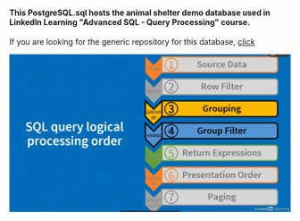 #### This PostgreSQL.sql hosts the animal shelter demo database used in LinkedIn Learning "Advanced SQL - Query Processing" course.

If you are looking for the generic repository for this database, [click](https://github.com/ami-levin/Animal_Shelter)

![SQL Query Logical Processing Order](sql-query-logical-processing-order.png)
